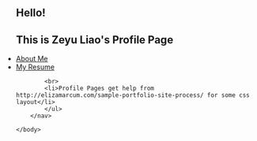 <html>
    <head>
        <meta charset="utf-8">
    </head>
    <body>
        <nav>
            <ul>
                 <h1>Hello!</h1>
                 <h1>This is Zeyu Liao's Profile Page</h1>
                <li><a href="about.html">About Me</a></li>
                <li><a href="resume.html">My Resume</a></li>

            <br>
            <li>Profile Pages get help from http://elizamarcum.com/sample-portfolio-site-process/ for some css layout</li>
            </ul>
        </nav>
        
    </body>
</html>
